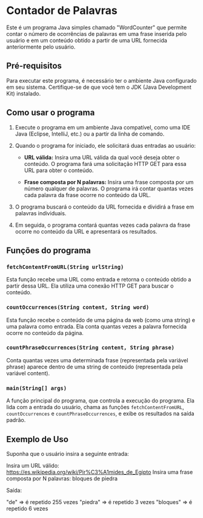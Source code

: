 # Contador de Palavras

Este é um programa Java simples chamado "WordCounter" que permite contar o número de ocorrências de palavras em uma frase inserida pelo usuário e em um conteúdo obtido a partir de uma URL fornecida anteriormente pelo usuário.

## Pré-requisitos

Para executar este programa, é necessário ter o ambiente Java configurado em seu sistema. Certifique-se de que você tem o JDK (Java Development Kit) instalado.

## Como usar o programa

1. Execute o programa em um ambiente Java compatível, como uma IDE Java (Eclipse, IntelliJ, etc.) ou a partir da linha de comando.

2. Quando o programa for iniciado, ele solicitará duas entradas ao usuário:

   - **URL válida:** Insira uma URL válida da qual você deseja obter o conteúdo. O programa fará uma solicitação HTTP GET para essa URL para obter o conteúdo.

   - **Frase composta por N palavras:** Insira uma frase composta por um número qualquer de palavras. O programa irá contar quantas vezes cada palavra da frase ocorre no conteúdo da URL.

3. O programa buscará o conteúdo da URL fornecida e dividirá a frase em palavras individuais.

4. Em seguida, o programa contará quantas vezes cada palavra da frase ocorre no conteúdo da URL e apresentará os resultados.

## Funções do programa

### `fetchContentFromURL(String urlString)`

Esta função recebe uma URL como entrada e retorna o conteúdo obtido a partir dessa URL. Ela utiliza uma conexão HTTP GET para buscar o conteúdo.

### `countOccurrences(String content, String word)`

Esta função recebe o conteúdo de uma página da web (como uma string) e uma palavra como entrada. Ela conta quantas vezes a palavra fornecida ocorre no conteúdo da página.

### `countPhraseOccurrences(String content, String phrase)`

Conta quantas vezes uma determinada frase (representada pela variável phrase) aparece dentro de uma string de conteúdo (representada pela variável content).

### `main(String[] args)`

A função principal do programa, que controla a execução do programa. Ela lida com a entrada do usuário, chama as funções `fetchContentFromURL`, `countOccurrences` e `countPhraseOccurrences`, e exibe os resultados na saída padrão.

## Exemplo de Uso

Suponha que o usuário insira a seguinte entrada:

Insira um URL válido: https://es.wikipedia.org/wiki/Pir%C3%A1mides_de_Egipto
Insira uma frase composta por N palavras: bloques de piedra

Saída: 

"de" => é repetido 255 vezes
"piedra" => é repetido 3 vezes
"bloques" => é repetido 6 vezes
